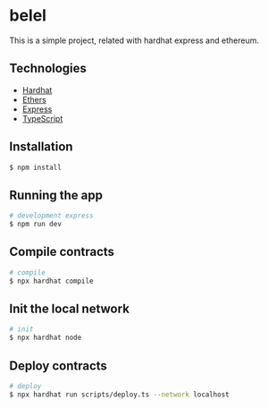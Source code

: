 # belel

This is a simple project, related with hardhat express and ethereum.

## Technologies

- [Hardhat](https://hardhat.org/)
- [Ethers](https://docs.ethers.io/v5/)
- [Express](https://expressjs.com/)
- [TypeScript](https://www.typescriptlang.org/)

## Installation

```bash
$ npm install
```

## Running the app

```bash
# development express
$ npm run dev
```

## Compile contracts

```bash
# compile
$ npx hardhat compile
```

## Init the local network

```bash
# init
$ npx hardhat node
```

## Deploy contracts

```bash
# deploy
$ npx hardhat run scripts/deploy.ts --network localhost
```

